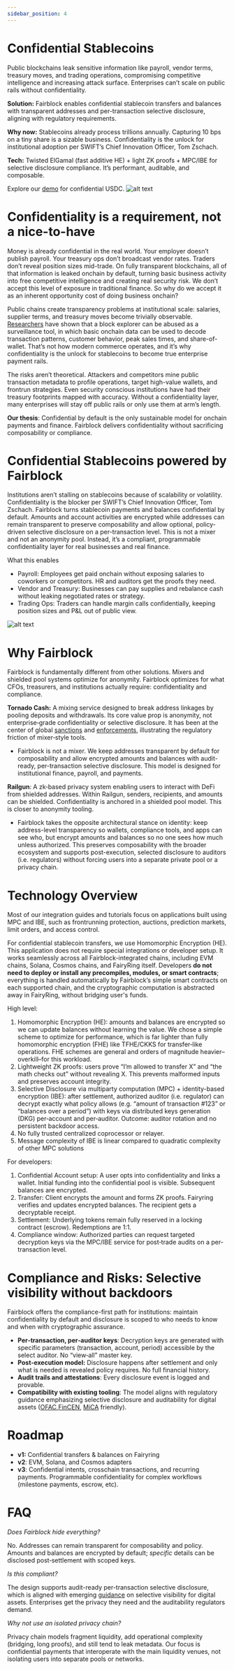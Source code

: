 ```yaml
---
sidebar_position: 4
---
```


# Confidential Stablecoins

Public blockchains leak sensitive information like payroll, vendor terms, treasury moves, and trading operations, compromising competitive intelligence and increasing attack surface. Enterprises can’t scale on public rails without confidentiality.

**Solution:** Fairblock enables confidential stablecoin transfers and balances with transparent addresses and per-transaction selective disclosure, aligning with regulatory requirements.

**Why now:** Stablecoins already process trillions annually. Capturing 10 bps on a tiny share is a sizable business. Confidentiality is the unlock for institutional adoption per SWIFT’s Chief Innovation Officer, Tom Zschach.

**Tech:** Twisted ElGamal (fast additive HE) + light ZK proofs + MPC/IBE for selective disclosure compliance. It’s performant, auditable, and composable.

Explore our [demo]( https://confidential-usdc-demo.vercel.app/) for confidential USDC.
![alt text](<demo.png>)


# Confidentiality is a requirement, not a nice-to-have

Money is already confidential in the real world. Your employer doesn’t publish payroll. Your treasury ops don’t broadcast vendor rates. Traders don’t reveal position sizes mid-trade. On fully transparent blockchains, all of that information is leaked onchain by default, turning basic business activity into free competitive intelligence and creating real security risk. We don’t accept this level of exposure in traditional finance. So why do we accept it as an inherent opportunity cost of doing business onchain?

Public chains create transparency problems at institutional scale: salaries, supplier terms, and treasury moves become trivially observable. [Researchers](https://www.researchgate.net/publication/387041111_Decoding_blockchain_data_for_research_in_marketing_New_insights_through_an_analysis_of_share_of_wallet) have shown that a block explorer can be abused as a surveillance tool, in which basic onchain data can be used to decode transaction patterns, customer behavior, peak sales times, and share-of-wallet. That’s not how modern commerce operates, and it’s why confidentiality is the unlock for stablecoins to become true enterprise payment rails.

The risks aren’t theoretical. Attackers and competitors mine public transaction metadata to profile operations, target high-value wallets, and frontrun strategies. Even security conscious institutions have had their treasury footprints mapped with accuracy. Without a confidentiality layer, many enterprises will stay off public rails or only use them at arm’s length.

**Our thesis**: Confidential by default is the only sustainable model for onchain payments and finance. Fairblock delivers confidentiality without sacrificing composability or compliance.

# Confidential Stablecoins powered by Fairblock

Institutions aren’t stalling on stablecoins because of scalability or volatility. Confidentiality is the blocker per SWIFT’s Chief Innovation Officer, Tom Zschach. Fairblock turns stablecoin payments and balances confidential by default. Amounts and account activities are encrypted while addresses can remain transparent to preserve composability and allow optional, policy-driven selective disclosure on a per-transaction level. This is not a mixer and not an anonymity pool. Instead, it’s a compliant, programmable confidentiality layer for real businesses and real finance.

What this enables

- Payroll: Employees get paid onchain without exposing salaries to coworkers or competitors. HR and auditors get the proofs they need.
- Vendor and Treasury: Businesses can pay supplies and rebalance cash without leaking negotiated rates or strategy.
- Trading Ops: Traders can handle margin calls confidentially, keeping position sizes and P&L out of public view.

![alt text](<Confidential Stablecoins.png>)
# Why Fairblock

Fairblock is fundamentally different from other solutions. Mixers and shielded pool systems optimize for anonymity. Fairblock optimizes for what CFOs, treasurers, and institutions actually require: confidentiality and compliance.

**Tornado Cash:** A mixing service designed to break address linkages by pooling deposits and withdrawals. Its core value prop is anonymity, not enterprise‑grade confidentiality or selective disclosure. It has been at the center of global [sanctions](https://home.treasury.gov/news/press-releases/jy0916) and [enforcements](https://apnews.com/article/cryptocurrency-treasury-crypto-sanctions-russia-north-korea-88115029d0a033b7b8b3e3a34dccf00c), illustrating the regulatory friction of mixer‑style tools.

- Fairblock is not a mixer. We keep addresses transparent by default for composability and allow encrypted amounts and balances with audit-ready, per-transaction selective disclosure. This model is designed for institutional finance, payroll, and payments.

**Railgun**: A zk‑based privacy system enabling users to interact with DeFi from shielded addresses. Within Railgun, senders, recipients, and amounts can be shielded. Confidentiality is anchored in a shielded pool model. This is closer to anonymity tooling.

- Fairblock takes the opposite architectural stance on identity: keep address-level transparency so wallets, compliance tools, and apps can see who, but encrypt amounts and balances so no one sees how much unless authorized. This preserves composability with the broader ecosystem and supports post-execution, selected disclosure to auditors (i.e. regulators) without forcing users into a separate private pool or a privacy chain.

# Technology Overview

Most of our integration guides and tutorials focus on applications built using MPC and IBE, such as frontrunning protection, auctions, prediction markets, limit orders, and access control.

For confidential stablecoin transfers, we use Homomorphic Encryption (HE). This application does not require special integrations or developer setup. It works seamlessly across all Fairblock-integrated chains, including EVM chains, Solana, Cosmos chains, and FairyRing itself. Developers **do not need to deploy or install any precompiles, modules, or smart contracts**; everything is handled automatically by Fairblock’s simple smart contracts on each supported chain, and the cryptographic computation is abstracted away in FairyRing, without bridging user's funds.

High level:

1. Homomorphic Encryption (HE): amounts and balances are encrypted so we can update balances without learning the value. We chose a simple scheme to optimize for performance, which is far lighter than fully homomorphic encryption (FHE) like TFHE/CKKS for transfer‑like operations. FHE schemes are general and orders of magnitude heavier–overkill–for this workload.
2. Lightweight ZK proofs: users prove “I’m allowed to transfer X” and “the math checks out” without revealing X. This prevents malformed inputs and preserves account integrity.
3. Selective Disclosure via multiparty computation (MPC) + identity-based encryption (IBE): after settlement, authorized auditor (i.e. regulator) can decrypt exactly what policy allows (e.g. “amount of transaction #123” or “balances over a period”) with keys via distributed keys generation (DKG) per‑account and per‑auditor. Outcome: auditor rotation and no persistent backdoor access.
4. No fully trusted centralized coprocessor or relayer.
5. Message complexity of IBE is linear compared to quadratic complexity of other MPC solutions

For developers:

1. Confidential Account setup: A user opts into confidentiality and links a wallet. Initial funding into the confidential pool is visible. Subsequent balances are encrypted.
2. Transfer: Client encrypts the amount and forms ZK proofs. Fairyring verifies and updates encrypted balances. The recipient gets a decryptable receipt.
3. Settlement: Underlying tokens remain fully reserved in a locking contract (escrow). Redemptions are 1:1.
4. Compliance window: Authorized parties can request targeted decryption keys via the MPC/IBE service for post‑trade audits on a per-transaction level.

# Compliance and Risks: Selective visibility without backdoors

Fairblock offers the compliance-first path for institutions: maintain confidentiality by default and disclosure is scoped to who needs to know and when with cryptographic assurance.

- **Per‑transaction, per‑auditor keys**: Decryption keys are generated with specific parameters (transaction, account, period) accessible by the select auditor. No “view‑all” master key.
- **Post‑execution model:** Disclosure happens after settlement and only what is needed is revealed policy requires. No full financial history.
- **Audit trails and attestations**: Every disclosure event is logged and provable.
- **Compatibility with existing tooling**: The model aligns with regulatory guidance emphasizing selective disclosure and auditability for digital assets ([OFAC](https://www.govinfo.gov/app/details/CFR-2010-title31-vol3/CFR-2010-title31-vol3-sec500-314),[FinCEN](https://www.ecfr.gov/current/title-31/subtitle-B/chapter-X/part-1010/subpart-A/section-1010.100#p-1010.100), [MiCA](https://eur-lex.europa.eu/legal-content/EN/TXT/?uri=CELEX%3A32023R1114#d1e4979-86) friendly).

# Roadmap

- **v1:** Confidential transfers & balances on Fairyring
- **v2**: EVM, Solana, and Cosmos adapters
- **v3**: Confidential intents, crosschain transactions, and recurring payments. Programmable confidentiality for complex workflows (milestone payments, escrow, etc).

# FAQ

*Does Fairblock hide everything?*

No. Addresses can remain transparent for composability and policy. Amounts and balances are encrypted by default; *specific* details can be disclosed post‑settlement with scoped keys.

*Is this compliant?*

The design supports audit-ready per-transaction selective disclosure, which is aligned with emerging [guidance](https://www.federalreserve.gov/econres/feds/files/2023059pap.pdf) on selective visibility for digital assets. Enterprises get the privacy they need and the auditability regulators demand.

*Why not use an isolated privacy chain?*

Privacy chain models fragment liquidity, add operational complexity (bridging, long proofs), and still tend to leak metadata. Our focus is confidential payments that interoperate with the main liquidity venues, not isolating users into separate pools or networks.
